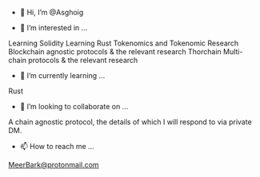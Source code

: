 - 👋 Hi, I’m @Asghoig


- 👀 I’m interested in ...

Learning Solidity
Learning Rust
Tokenomics and Tokenomic Research
Blockchain agnostic protocols & the relevant research
Thorchain
Multi-chain protocols & the relevant research



- 🌱 I’m currently learning ...

Rust


- 💞️ I’m looking to collaborate on ...

A chain agnostic protocol, the details of which I will respond to via private DM.


- 📫 How to reach me ...

MeerBark@protonmail.com

<!---
Asghoig/Asghoig is a ✨ special ✨ repository because its `README.md` (this file) appears on your GitHub profile.
You can click the Preview link to take a look at your changes.
--->
